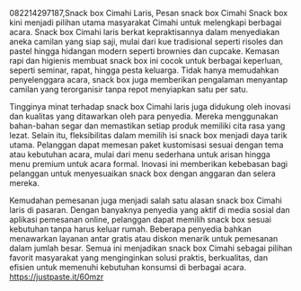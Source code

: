 082214297187,Snack box Cimahi Laris,
Pesan snack box Cimahi 
Snack box kini menjadi pilihan utama masyarakat Cimahi untuk melengkapi berbagai acara. Snack box Cimahi laris berkat kepraktisannya dalam menyediakan aneka camilan yang siap saji, mulai dari kue tradisional seperti risoles dan pastel hingga hidangan modern seperti brownies dan cupcake. Kemasan rapi dan higienis membuat snack box ini cocok untuk berbagai keperluan, seperti seminar, rapat, hingga pesta keluarga. Tidak hanya memudahkan penyelenggara acara, snack box juga memberikan pengalaman menyantap camilan yang terorganisir tanpa repot menyiapkan satu per satu.

Tingginya minat terhadap snack box Cimahi laris juga didukung oleh inovasi dan kualitas yang ditawarkan oleh para penyedia. Mereka menggunakan bahan-bahan segar dan memastikan setiap produk memiliki cita rasa yang lezat. Selain itu, fleksibilitas dalam memilih isi snack box menjadi daya tarik utama. Pelanggan dapat memesan paket kustomisasi sesuai dengan tema atau kebutuhan acara, mulai dari menu sederhana untuk arisan hingga menu premium untuk acara formal. Inovasi ini memberikan kebebasan bagi pelanggan untuk menyesuaikan snack box dengan anggaran dan selera mereka.

Kemudahan pemesanan juga menjadi salah satu alasan snack box Cimahi laris di pasaran. Dengan banyaknya penyedia yang aktif di media sosial dan aplikasi pemesanan online, pelanggan dapat memilih snack box sesuai kebutuhan tanpa harus keluar rumah. Beberapa penyedia bahkan menawarkan layanan antar gratis atau diskon menarik untuk pemesanan dalam jumlah besar. Semua ini menjadikan snack box Cimahi sebagai pilihan favorit masyarakat yang menginginkan solusi praktis, berkualitas, dan efisien untuk memenuhi kebutuhan konsumsi di berbagai acara.
https://justpaste.it/60mzr
